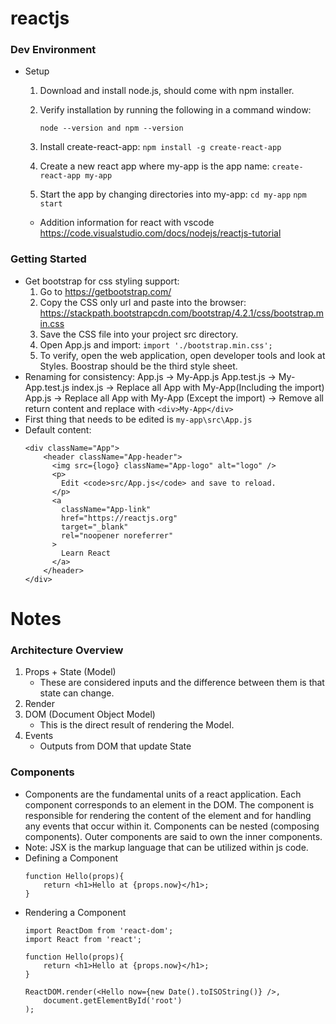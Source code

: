 # reactjs

### Dev Environment
* Setup
    1. Download and install node.js, should come with npm installer.
    2. Verify installation by running the following in a command window:
    
        `node --version and npm --version`
    3. Install create-react-app:
        `npm install -g create-react-app`
    4. Create a new react app where my-app is the app name:
        `create-react-app my-app`
    5. Start the app by changing directories into my-app:
        `cd my-app`
        `npm start`
    * Addition information for react with vscode
        https://code.visualstudio.com/docs/nodejs/reactjs-tutorial

### Getting Started
* Get bootstrap for css styling support:
    1. Go to https://getbootstrap.com/
    2. Copy the CSS only url and paste into the browser:
        https://stackpath.bootstrapcdn.com/bootstrap/4.2.1/css/bootstrap.min.css
    3. Save the CSS file into your project src directory.
    4. Open App.js and import:
        `import './bootstrap.min.css';`
    5. To verify, open the web application, open developer tools and look at Styles. Boostrap should be the third style sheet.
* Renaming for consistency:
    App.js -> My-App.js
    App.test.js -> My-App.test.js
    index.js -> Replace all App with My-App(Including the import)
    App.js -> Replace all App with My-App (Except the import) -> Remove all return content and replace with `<div>My-App</div>`
* First thing that needs to be edited is
    `my-app\src\App.js`
* Default content:
    ```
    <div className="App">
        <header className="App-header">
          <img src={logo} className="App-logo" alt="logo" />
          <p>
            Edit <code>src/App.js</code> and save to reload.
          </p>
          <a
            className="App-link"
            href="https://reactjs.org"
            target="_blank"
            rel="noopener noreferrer"
          >
            Learn React
          </a>
        </header>
    </div>
    ```

# Notes

### Architecture Overview
1. Props + State (Model)
    * These are considered inputs and the difference between them is that state can change. 
2. Render
3. DOM (Document Object Model)
    * This is the direct result of rendering the Model.
4. Events
    * Outputs from DOM that update State

### Components
* Components are the fundamental units of a react application. Each component corresponds to an element in the DOM. The component is responsible for rendering the content of the element and for handling any events that occur within it. Components can be nested (composing components). Outer components are said to own the inner components.
* Note: JSX is the markup language that can be utilized within js code.
* Defining a Component
    ```
    function Hello(props){
        return <h1>Hello at {props.now}</h1>;
    }
    ```
* Rendering a Component
    ```
    import ReactDom from 'react-dom';
    import React from 'react';
    
    function Hello(props){
        return <h1>Hello at {props.now}</h1>;
    }    

    ReactDOM.render(<Hello now={new Date().toISOString()} />,
        document.getElementById('root')
    );
    ```
